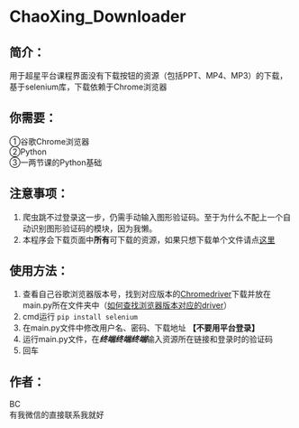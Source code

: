 # ChaoXing_Downloader
## 简介：  
用于超星平台课程界面没有下载按钮的资源（包括PPT、MP4、MP3）的下载，基于selenium库，下载依赖于Chrome浏览器  
 
 
## 你需要：
①谷歌Chrome浏览器  
②Python  
③一两节课的Python基础


## 注意事项：
1. 爬虫跳不过登录这一步，仍需手动输入图形验证码。至于为什么不配上一个自动识别图形验证码的模块，因为我懒。
2. 本程序会下载页面中**所有**可下载的资源，如果只想下载单个文件请点[这里](http://www.baidu.com)
  
  
## 使用方法：
1. 查看自己谷歌浏览器版本号，找到对应版本的[Chromedriver](http://npm.taobao.org/mirrors/chromedriver/)下载并放在main.py所在文件夹中（[如何查找浏览器版本对应的driver](http://www.baidu.com)）
2. cmd运行 ``pip install selenium``
3. 在main.py文件中修改用户名、密码、下载地址 **【不要用平台登录】**
4. 运行main.py文件，在***终端终端终端***输入资源所在链接和登录时的验证码
5. 回车


## 作者：
BC  
有我微信的直接联系我就好
